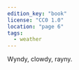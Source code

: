 ```yaml
---
edition_key: "book"
license: "CC0 1.0"
location: "page 6"
tags:
  - weather
---
```

Wyndy, clowdy,
rayny.
